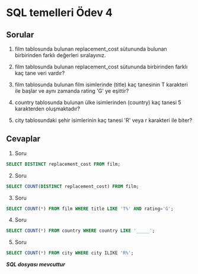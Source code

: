 # SQL temelleri Ödev 4

## Sorular

1. film tablosunda bulunan replacement_cost sütununda bulunan birbirinden farklı değerleri sıralayınız.

2. film tablosunda bulunan replacement_cost sütununda birbirinden farklı kaç tane veri vardır?

3. film tablosunda bulunan film isimlerinde (title) kaç tanesinin T karakteri ile başlar ve aynı zamanda rating 'G' ye eşittir?

4. country tablosunda bulunan ülke isimlerinden (country) kaç tanesi 5 karakterden oluşmaktadır?

5. city tablosundaki şehir isimlerinin kaç tanesi 'R' veya r karakteri ile biter?

## Cevaplar

1. Soru	
```SQL
SELECT DISTINCT replacement_cost FROM film;
```

2. Soru	
```SQL
SELECT COUNT(DISTINCT replacement_cost) FROM film;
```

3. Soru 
```SQL
SELECT COUNT(*) FROM film WHERE title LIKE 'T%' AND rating='G';
```

4. Soru 
```SQL
SELECT COUNT(*) FROM country WHERE country LIKE '_____';
```

5. Soru 
```SQL
SELECT COUNT(*) FROM city WHERE city ILIKE 'R%'; 
```

***SQL dosyası mevcuttur***
